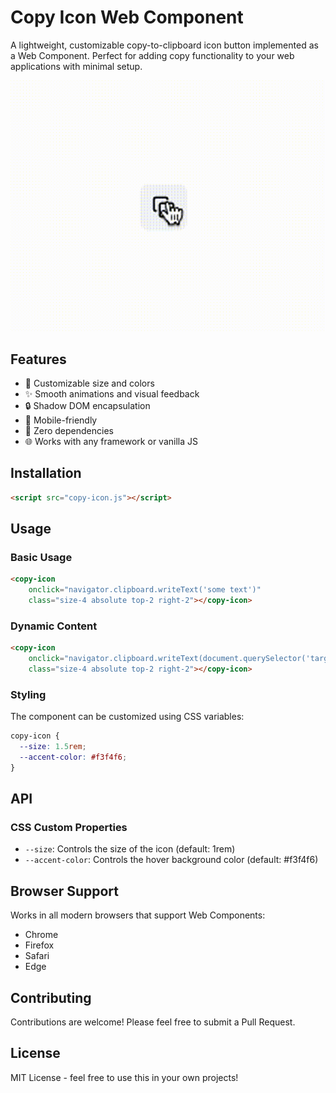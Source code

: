 # Copy Icon Web Component

A lightweight, customizable copy-to-clipboard icon button implemented as a Web Component. Perfect for adding copy functionality to your web applications with minimal setup.

![Copy Icon Demo](demo.gif) <!-- You might want to add a demo gif -->

## Features

- 🎨 Customizable size and colors
- ✨ Smooth animations and visual feedback
- 🔒 Shadow DOM encapsulation
- 📱 Mobile-friendly
- 🎯 Zero dependencies
- 🌐 Works with any framework or vanilla JS

## Installation

```html
<script src="copy-icon.js"></script>
```

## Usage

### Basic Usage

```html
<copy-icon 
    onclick="navigator.clipboard.writeText('some text')"
    class="size-4 absolute top-2 right-2"></copy-icon>
```

### Dynamic Content

```html
<copy-icon 
    onclick="navigator.clipboard.writeText(document.querySelector('target').innerText)" 
    class="size-4 absolute top-2 right-2"></copy-icon>
```

### Styling

The component can be customized using CSS variables:

```css
copy-icon {
  --size: 1.5rem;
  --accent-color: #f3f4f6;
}
```

## API

### CSS Custom Properties

- `--size`: Controls the size of the icon (default: 1rem)
- `--accent-color`: Controls the hover background color (default: #f3f4f6)

## Browser Support

Works in all modern browsers that support Web Components:
- Chrome
- Firefox
- Safari
- Edge

## Contributing

Contributions are welcome! Please feel free to submit a Pull Request.

## License

MIT License - feel free to use this in your own projects!
